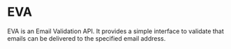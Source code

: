 # EVA

EVA is an Email Validation API. It provides a simple interface to validate that emails can be delivered to
the specified email address.
